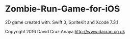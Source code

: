 # Zombie-Run-Game-for-iOS
2D game created with: Swift 3, SpriteKit and Xcode 7.3.1

Copyright 2016 David Cruz Anaya
http://www.dacran.co.uk
